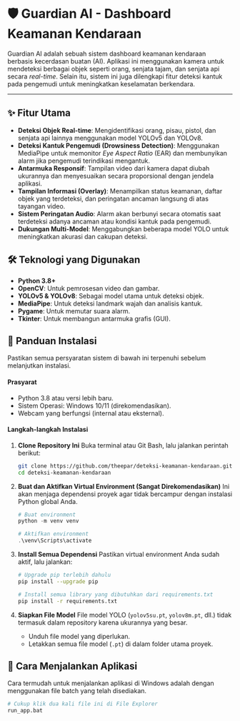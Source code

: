 # 🛡️ Guardian AI - Dashboard Keamanan Kendaraan

Guardian AI adalah sebuah sistem dashboard keamanan kendaraan berbasis kecerdasan buatan (AI). Aplikasi ini menggunakan kamera untuk mendeteksi berbagai objek seperti orang, senjata tajam, dan senjata api secara *real-time*. Selain itu, sistem ini juga dilengkapi fitur deteksi kantuk pada pengemudi untuk meningkatkan keselamatan berkendara.

---

## ✨ Fitur Utama

-   **Deteksi Objek Real-time**: Mengidentifikasi orang, pisau, pistol, dan senjata api lainnya menggunakan model YOLOv5 dan YOLOv8.
-   **Deteksi Kantuk Pengemudi (Drowsiness Detection)**: Menggunakan MediaPipe untuk memonitor *Eye Aspect Ratio* (EAR) dan membunyikan alarm jika pengemudi terindikasi mengantuk.
-   **Antarmuka Responsif**: Tampilan video dari kamera dapat diubah ukurannya dan menyesuaikan secara proporsional dengan jendela aplikasi.
-   **Tampilan Informasi (Overlay)**: Menampilkan status keamanan, daftar objek yang terdeteksi, dan peringatan ancaman langsung di atas tayangan video.
-   **Sistem Peringatan Audio**: Alarm akan berbunyi secara otomatis saat terdeteksi adanya ancaman atau kondisi kantuk pada pengemudi.
-   **Dukungan Multi-Model**: Menggabungkan beberapa model YOLO untuk meningkatkan akurasi dan cakupan deteksi.

## 🛠️ Teknologi yang Digunakan

-   **Python 3.8+**
-   **OpenCV**: Untuk pemrosesan video dan gambar.
-   **YOLOv5 & YOLOv8**: Sebagai model utama untuk deteksi objek.
-   **MediaPipe**: Untuk deteksi landmark wajah dan analisis kantuk.
-   **Pygame**: Untuk memutar suara alarm.
-   **Tkinter**: Untuk membangun antarmuka grafis (GUI).

## 🚀 Panduan Instalasi

Pastikan semua persyaratan sistem di bawah ini terpenuhi sebelum melanjutkan instalasi.

#### Prasyarat

-   Python 3.8 atau versi lebih baru.
-   Sistem Operasi: Windows 10/11 (direkomendasikan).
-   Webcam yang berfungsi (internal atau eksternal).

#### Langkah-langkah Instalasi

1.  **Clone Repository Ini**
    Buka terminal atau Git Bash, lalu jalankan perintah berikut:
    ```bash
    git clone https://github.com/theepar/deteksi-keamanan-kendaraan.git
    cd deteksi-keamanan-kendaraan
    ```

2.  **Buat dan Aktifkan Virtual Environment (Sangat Direkomendasikan)**
    Ini akan menjaga dependensi proyek agar tidak bercampur dengan instalasi Python global Anda.
    ```powershell
    # Buat environment
    python -m venv venv

    # Aktifkan environment
    .\venv\Scripts\activate
    ```

3.  **Install Semua Dependensi**
    Pastikan virtual environment Anda sudah aktif, lalu jalankan:
    ```bash
    # Upgrade pip terlebih dahulu
    pip install --upgrade pip

    # Install semua library yang dibutuhkan dari requirements.txt
    pip install -r requirements.txt
    ```

4.  **Siapkan File Model**
    File model YOLO (`yolov5su.pt`, `yolov8m.pt`, dll.) tidak termasuk dalam repository karena ukurannya yang besar.
    -   Unduh file model yang diperlukan.
    -   Letakkan semua file model (`.pt`) di dalam folder utama proyek.

## 🏃 Cara Menjalankan Aplikasi

Cara termudah untuk menjalankan aplikasi di Windows adalah dengan menggunakan file batch yang telah disediakan.

```bash
# Cukup klik dua kali file ini di File Explorer
run_app.bat